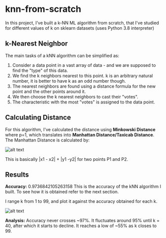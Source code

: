 # knn-from-scratch

In this project, I've built a k-NN ML algorithm from scratch, that I've studied for different values of k on sklearn datasets (uses Python 3.8 interpreter) 

## k-Nearest Neighbor

The main tasks of a kNN algorithm can be simplified as:  
1. Consider a data point in a vast array of data - and we are supposed to find the "type" of this data. 
2. We find the k neighbors nearest to this point. k is an arbitrary natural number, it is better to have k as an odd number though. 
3. The nearest neighbors are found using a distance formula for the new point and the other points around it. 
4. We then choose the k nearest neighbors to cast their "votes". 
5. The characteristic with the most "votes" is assigned to the data point. 

## Calculating Distance
For this algorithm, I've calculated the distance using **Minkowski Distance** where p=1, which translates into **Manhattan Distance/Taxicab Distance**. 
The Manhattan Distance is calculated by:

![alt text](https://miro.medium.com/max/426/1*ph2xC44Zy-EHazYOom6tjg.png)

This is basically |x1 - x2| + |y1 -y2| for two points P1 and P2. 

## Results

**Accuracy:** 0.9736842105263158 
This is the accuracy of the kNN algorithm I built. To see how it is obtained refer to the next section. 

I range k from 1 to 99, and plot it against the accuracy obtained for each k. 

![alt text](https://i.imgur.com/45hefzm.jpg)


**Analysis:** Accuracy never crosses ~97%. It fluctuates around 95% until k = 40, after which it starts to decline. It reaches a low of ~55% as k closes to 99. 

